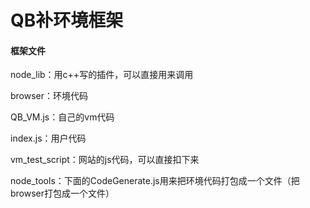 # QB补环境框架

#### 框架文件

node_lib：用c++写的插件，可以直接用来调用

browser：环境代码

QB_VM.js：自己的vm代码

index.js：用户代码

vm_test_script：网站的js代码，可以直接扣下来

node_tools：下面的CodeGenerate.js用来把环境代码打包成一个文件（把browser打包成一个文件）
